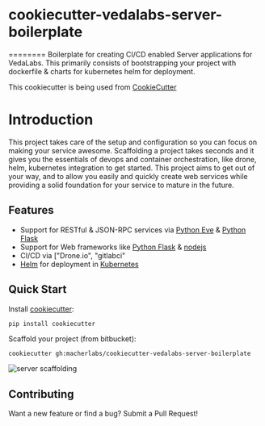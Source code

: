 # cookiecutter-vedalabs-server-boilerplate
========
Boilerplate for creating CI/CD enabled Server applications for VedaLabs.  This primarily consists of bootstrapping your project with dockerfile & charts for kubernetes helm for deployment.

This cookiecutter is being used from [CookieCutter](https://github.com/audreyr/cookiecutter")

# Introduction
This project takes care of the setup and configuration so you can focus on making your service awesome. Scaffolding a project takes seconds and it gives you the essentials of devops and container orchestration, like drone, helm, kubernetes integration to get started. This project aims to get out of your way, and to allow you easily and quickly create web services while providing a solid foundation for your service to mature in the future.

## Features

- Support for RESTful & JSON-RPC services via [Python Eve](http://docs.python-eve.org/en/latest/) & [Python Flask](http://flask.pocoo.org/)
- Support for Web frameworks like [Python Flask](http://flask.pocoo.org/) & [nodejs](https://nodejs.org/en/)
- CI/CD via ["Drone.io", "gitlabci"
- [Helm](https://www.helm.sh/) for deployment in [Kubernetes](https://kubernetes.io/)

## Quick Start
Install [cookiecutter](https://github.com/audreyr/cookiecutter):
```bash
pip install cookiecutter
```

Scaffold your project (from bitbucket):
```
cookiecutter gh:macherlabs/cookiecutter-vedalabs-server-boilerplate
```

![server scaffolding](https://cloud.githubusercontent.com/assets/3332051/10678207/df1f2de0-78de-11e5-84b7-62484ddfea56.gif)

## Contributing
Want a new feature or find a bug? Submit a Pull Request!
